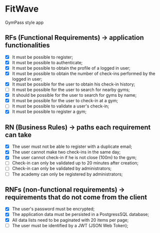 # FitWave

GymPass style app

## RFs (Functional Requirements) -> application functionalities

- [x] It must be possible to register;
- [x] It must be possible to authenticate;
- [x] It must be possible to obtain the profile of a logged in user;
- [x] It must be possible to obtain the number of check-ins performed by the logged in user;
- [x] It must be possible for the user to obtain his check-in history;
- [ ] It must be possible for the user to search for nearby gyms;
- [x] It should be possible for the user to search for gyms by name;
- [x] It must be possible for the user to check-in at a gym;
- [ ] It must be possible to validate a user's check-in;
- [x] It must be possible to register a gym;

## RN (Business Rules) -> paths each requirement can take

- [x] The user must not be able to register with a duplicate email;
- [x] The user cannot make two check-ins in the same day;
- [x] The user cannot check-in if he is not close (100m) to the gym;
- [ ] Check-in can only be validated up to 20 minutes after creation;
- [ ] Check-in can only be validated by administrators;
- [ ] The academy can only be registered by administrators;

## RNFs (non-functional requirements) -> requirements that do not come from the client

- [x] The user's password must be encrypted;
- [x] The application data must be persisted in a PostgressSQL database;
- [x] All data lists need to be paginated with 20 items per page;
- [ ] The user must be identified by a JWT (JSON Web Token);